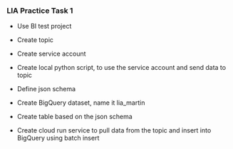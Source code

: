 ### LIA Practice Task 1

- Use BI test project

- Create topic

- Create service account
- Create local python script, to use the service account and send data to topic
- Define json schema

- Create BigQuery dataset, name it lia_martin
- Create table based on the json schema

- Create cloud run service to pull data from the topic and insert into BigQuery using batch insert
